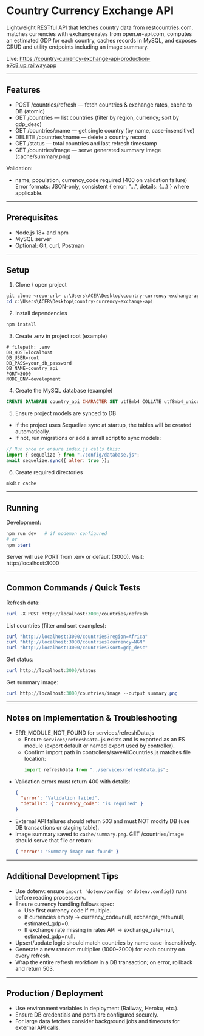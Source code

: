 # Country Currency Exchange API

Lightweight RESTful API that fetches country data from restcountries.com, matches currencies with exchange rates from open.er-api.com, computes an estimated GDP for each country, caches records in MySQL, and exposes CRUD and utility endpoints including an image summary.

Live: https://country-currency-exchange-api-production-e7c8.up.railway.app

---

## Features

- POST /countries/refresh — fetch countries & exchange rates, cache to DB (atomic)
- GET /countries — list countries (filter by region, currency; sort by gdp_desc)
- GET /countries/:name — get single country (by name, case-insensitive)
- DELETE /countries/:name — delete a country record
- GET /status — total countries and last refresh timestamp
- GET /countries/image — serve generated summary image (cache/summary.png)

Validation:

- name, population, currency_code required (400 on validation failure)
  Error formats: JSON-only, consistent { error: "...", details: {...} } where applicable.

---

## Prerequisites

- Node.js 18+ and npm
- MySQL server
- Optional: Git, curl, Postman

---

## Setup

1. Clone / open project

```powershell
git clone <repo-url> c:\Users\ACER\Desktop\country-currency-exchange-api
cd c:\Users\ACER\Desktop\country-currency-exchange-api
```

2. Install dependencies

```powershell
npm install
```

3. Create .env in project root (example)

```env
# filepath: .env
DB_HOST=localhost
DB_USER=root
DB_PASS=your_db_password
DB_NAME=country_api
PORT=3000
NODE_ENV=development
```

4. Create the MySQL database (example)

```sql
CREATE DATABASE country_api CHARACTER SET utf8mb4 COLLATE utf8mb4_unicode_ci;
```

5. Ensure project models are synced to DB

- If the project uses Sequelize sync at startup, the tables will be created automatically.
- If not, run migrations or add a small script to sync models:

```javascript
// Run once or ensure index.js calls this:
import { sequelize } from "./config/database.js";
await sequelize.sync({ alter: true });
```

6. Create required directories

```powershell
mkdir cache
```

---

## Running

Development:

```powershell
npm run dev   # if nodemon configured
# or
npm start
```

Server will use PORT from .env or default (3000). Visit: http://localhost:3000

---

## Common Commands / Quick Tests

Refresh data:

```powershell
curl -X POST http://localhost:3000/countries/refresh
```

List countries (filter and sort examples):

```powershell
curl "http://localhost:3000/countries?region=Africa"
curl "http://localhost:3000/countries?currency=NGN"
curl "http://localhost:3000/countries?sort=gdp_desc"
```

Get status:

```powershell
curl http://localhost:3000/status
```

Get summary image:

```powershell
curl http://localhost:3000/countries/image --output summary.png
```

---

## Notes on Implementation & Troubleshooting

- ERR_MODULE_NOT_FOUND for services/refreshData.js
  - Ensure `services/refreshData.js` exists and is exported as an ES module (export default or named export used by controller).
  - Confirm import path in controllers/saveAllCountries.js matches file location:
    ```javascript
    import refreshData from "../services/refreshData.js";
    ```
- Validation errors must return 400 with details:
  ```json
  {
    "error": "Validation failed",
    "details": { "currency_code": "is required" }
  }
  ```
- External API failures should return 503 and must NOT modify DB (use DB transactions or staging table).
- Image summary saved to `cache/summary.png`. GET /countries/image should serve that file or return:
  ```json
  { "error": "Summary image not found" }
  ```

---

## Additional Development Tips

- Use dotenv: ensure `import 'dotenv/config'` or `dotenv.config()` runs before reading process.env.
- Ensure currency handling follows spec:
  - Use first currency code if multiple.
  - If currencies empty → currency_code=null, exchange_rate=null, estimated_gdp=0.
  - If exchange rate missing in rates API → exchange_rate=null, estimated_gdp=null.
- Upsert/update logic should match countries by name case-insensitively.
- Generate a new random multiplier (1000–2000) for each country on every refresh.
- Wrap the entire refresh workflow in a DB transaction; on error, rollback and return 503.

---

## Production / Deployment

- Use environment variables in deployment (Railway, Heroku, etc.).
- Ensure DB credentials and ports are configured securely.
- For large data fetches consider background jobs and timeouts for external API calls.
